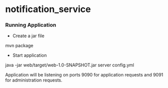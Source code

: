 # notification_service

### Running Application
* Create a jar file

mvn package
* Start application

java -jar web/target/web-1.0-SNAPSHOT.jar server config.yml

Application will be listening on ports 9090 for application requests and 9091 for administration requests.


